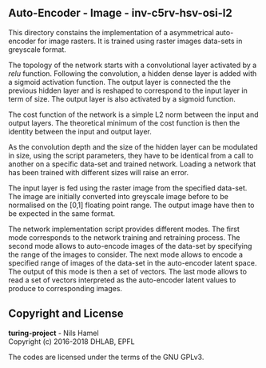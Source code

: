 ## Auto-Encoder - Image - inv-c5rv-hsv-osi-l2

This directory constains the implementation of a asymmetrical auto-encoder for
image rasters. It is trained using raster images data-sets in greyscale format.

The topology of the network starts with a convolutional layer activated by a
_relu_ function. Following the convolution, a hidden dense layer is added with
a sigmoid activation function. The output layer is connected the the previous
hidden layer and is reshaped to correspond to the input layer in term of size.
The output layer is also activated by a sigmoid function.

The cost function of the network is a simple L2 norm between the input and output
layers. The theoretical minimum of the cost function is then the identity between
the input and output layer.

As the convolution depth and the size of the hidden layer can be modulated in
size, using the script parameters, they have to be identical from a call to
another on a specific data-set and trained network. Loading a network that has
been trained with different sizes will raise an error.

The input layer is fed using the raster image from the specified data-set. The
image are initially converted into greyscale image before to be normalised on the
[0,1] floating point range. The output image have then to be expected in the same
format.

The network implementation script provides different modes. The first mode
corresponds to the network training and retraining process. The second mode
allows to auto-encode images of the data-set by specifying the range of the
images to consider. The next mode allows to encode a specified range of images
of the data-set in the auto-encoder latent space. The output of this mode is
then a set of vectors. The last mode allows to read a set of vectors interpreted
as the auto-encoder latent values to produce to corresponding images.

## Copyright and License

**turing-project** - Nils Hamel <br >
Copyright (c) 2016-2018 DHLAB, EPFL

The codes are licensed under the terms of the GNU GPLv3.
